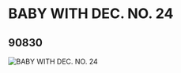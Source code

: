 # BABY WITH DEC. NO. 24
## 90830
![BABY WITH DEC. NO. 24](https://lc-www-live-s.legocdn.com/media/bricks/5/2/4585364.jpg)